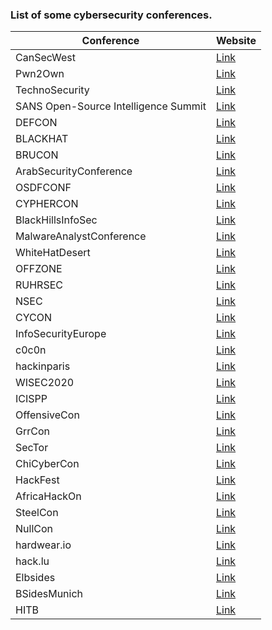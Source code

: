 ### List of some cybersecurity conferences.

| Conference                                     | Website                                          |
|------------------------------------------------|--------------------------------------------------|
| CanSecWest                                     | [Link](https://cansecwest.com/)                   |
| Pwn2Own                                        | [Link](https://www.zerodayinitiative.com/blog)    |
| TechnoSecurity                                 | [Link](https://www.technosecurity.us/)            |
| SANS Open-Source Intelligence Summit            | [Link](https://www.sans.org/event/osint-summit-2021) |
| DEFCON                                         | [Link](https://defcon.org/)                       |
| BLACKHAT                                       | [Link](https://www.blackhat.com/)                  |
| BRUCON                                         | [Link](https://www.brucon.org/2021/)               |
| ArabSecurityConference                         | [Link](https://www.arabsecurityconference.com/)   |
| OSDFCONF                                       | [Link](https://www.osdfcon.org/)                   |
| CYPHERCON                                      | [Link](https://cyphercon.com/)                     |
| BlackHillsInfoSec                              | [Link](https://www.blackhillsinfosec.com/)         |
| MalwareAnalystConference                       | [Link](https://www.malwareanalystconference.com/)  |
| WhiteHatDesert                                 | [Link](https://whitehatdesert.com/)
| OFFZONE                                        | [Link](https://www.offzone.moscow/)                |
| RUHRSEC                                        | [Link](https://www.ruhrsec.de/2020/)               |
| NSEC                                           | [Link](https://www.nsec.io/)                       |
| CYCON                                          | [Link](https://www.cycon.org/)                     |
| InfoSecurityEurope                             | [Link](https://www.infosecurityeurope.com/)        |
| c0c0n                                          | [Link](https://me.c0c0n.org/home)                  |
| hackinparis                                    | [Link](https://hackinparis.com/)                   |
| WISEC2020                                      | [Link](https://wisec2020.ins.jku.at/)              |
| ICISPP                                         | [Link](http://icispp.org/)                         |
| OffensiveCon                                   | [Link](https://www.offensivecon.org/)              |
| GrrCon                                         | [Link](https://grrcon.com/)                        |
| SecTor                                         | [Link](https://sector.ca/)                         |
| ChiCyberCon                                    | [Link](https://chicybercon.com/)                   |
| HackFest                                       | [Link](https://hackfest.ca/en/)                    |
| AfricaHackOn                                   | [Link](https://africahackon.com/)                  |
| SteelCon                                       | [Link](https://www.aisc.org/nascc)                 |
| NullCon                                        | [Link](https://nullcon.net/)                       |
| hardwear.io                                    | [Link](https://hardwear.io/)                       |
| hack.lu                                        | [Link](https://hack.lu/)                           |
| Elbsides                                       | [Link](https://elbsides.de/)                       |
| BSidesMunich                                   | [Link](https://2021.bsidesmunich.org/)             |
| HITB                                           | [Link](https://conference.hitb.org/)               |
